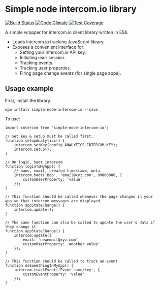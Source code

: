 # Simple node intercom.io library

[![Build Status](https://travis-ci.org/silktide/simple-node-intercom-io.svg)](https://travis-ci.org/silktide/simple-node-intercom-io)
[![Code Climate](https://codeclimate.com/github/silktide/simple-node-intercom-io/badges/gpa.svg)](https://codeclimate.com/github/silktide/simple-node-intercom-io)
[![Test Coverage](https://codeclimate.com/github/silktide/simple-node-intercom-io/badges/coverage.svg)](https://codeclimate.com/github/silktide/simple-node-intercom-io/coverage)

A simple wrapper for intercom.io client library written in ES6.

* Loads Intercom.io tracking JavaScript library.
* Exposes a convenient interface for:
    - Setting your Intercom.io API key.
    - Initiating user session.
    - Tracking events.
    - Tracking user properties.
    - Firing page change events (for single page apps).

## Usage example

First, install the library.

    npm install simple-node-intercom-io --save
   
To use:
    
    import intercom from 'simple-node-intercom-io';
    
    // Set key & setup must be called first.
    function setupAnalytics() {
        intercom.setKey(config.ANALYTICS.INTERCOM.KEY);
        intercom.setup();
    }
    
    // On login, boot intercom
    function loginToMyApp() {
        // name, email, created timestamp, meta
        intercom.boot('Bob', 'email@xyz.com', 00000000, {
            customUserProperty: 'value'
        });
    }
    
    // This function should be called whenever the page changes in your app so that intercom messages are displayed
    function appStateChange() {
        intercom.update();
    }
    
    // The same function can also be called to update the user's data if they change it
    function appStateChange() {
        intercom.update({
            email: 'newemail@xyz.com',
            customUserProperty: 'another value'
        });
    }
    
    // This function should be called to track an event
    function doSomethingInMyApp() {
        intercom.trackEvent('Event name/key', {
            customEventProperty: 'value'
        });
    }